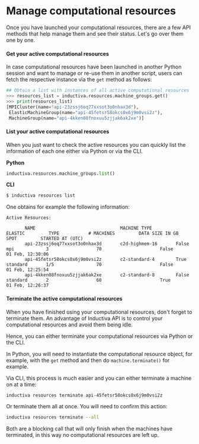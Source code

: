 # Manage computational resources

Once you have launched your computational resources, there are a few API methods
that help manage them and see their status. Let's go over them one by one.

#### Get your active computational resources

In case computational resources have been launched in another Python session and
want to manage or re-use them in another script, users can fetch the respective
instance via the `get` method as follows:

```python
## Obtain a list with instances of all active computational resources
>>> resources_list = inductiva.resources.machine_groups.get()
>>> print(resources_list)
[MPICluster(name="api-23zssj6oq77xxsot3o0nhax3d"),
 ElasticMachineGroup(name="api-45fetsr58okcs0x6j9m0vsi2z"),
 MachineGroup(name="api-4kken08fnoxuu5zjjak6ak2xe")]
```

#### List your active computational resources

When you just want to check the active resources you can quickly list the
information of each one either via Python or via the CLI.

**Python**
```python
inductiva.resources.machine_groups.list()
```

**CLI**
```bash
$ inductiva resources list
```

One obtains for example the following information:
```
Active Resources:

       NAME                                MACHINE TYPE         ELASTIC         TYPE           # MACHINES         DATA SIZE IN GB         SPOT         STARTED AT (UTC)
       api-23zssj6oq77xxsot3o0nhax3d       c2d-highmem-16       False           mpi            3                  70                      False        01 Feb, 12:30:06
       api-45fetsr58okcs0x6j9m0vsi2z       c2-standard-4        True            standard       1/5                70                      False        01 Feb, 12:25:54
       api-4kken08fnoxuu5zjjak6ak2xe       c2-standard-8        False           standard       2                  60                      True         01 Feb, 12:26:37
```

#### Terminate the active computational resources

When you have finished using your computational resources, don't forget to terminate
them. An advantage of Inductiva API is to control your computational
resources and avoid them being idle.

Hence, you can either terminate your computational resources via Python or the CLI. 

In Python, you will need to instantiate the computational resource object, for
example, with the `get` method and then do `machine.terminate()` for example. 

Via CLI, this process is much easier and you can either terminate a machine on
at a time:
```bash
inductiva resources terminate api-45fetsr58okcs0x6j9m0vsi2z
```

Or terminate them all at once. You will need to confirm this action:
```bash
inductiva resources terminate --all
```

Both are a blocking call that will only finish when the machines have terminated,
in this way no computational resources are left up.